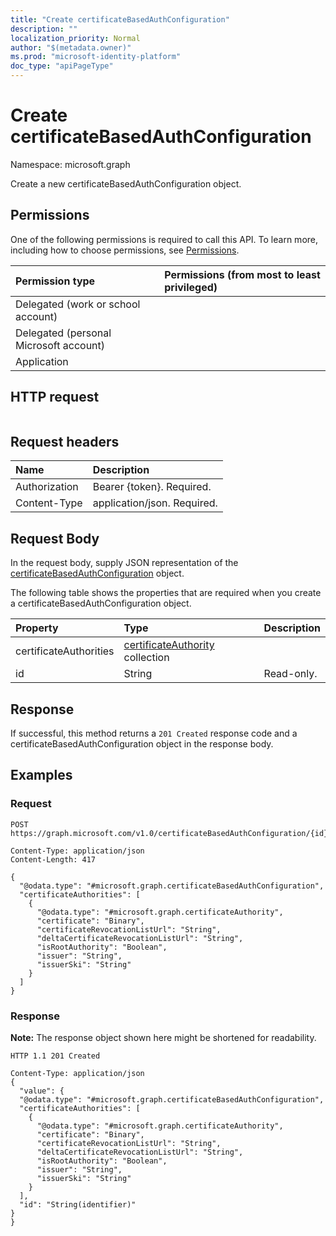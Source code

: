 ```yaml
---
title: "Create certificateBasedAuthConfiguration"
description: ""
localization_priority: Normal
author: "$(metadata.owner)"
ms.prod: "microsoft-identity-platform"
doc_type: "apiPageType"
---
```


# Create certificateBasedAuthConfiguration

Namespace: microsoft.graph

Create a new certificateBasedAuthConfiguration object.

## Permissions

One of the following permissions is required to call this API. To learn more, including how to choose permissions, see [Permissions](/graph/permissions-reference).

| Permission type                        | Permissions (from most to least privileged) |
| :------------------------------------- | :------------------------------------------ |
| Delegated (work or school account)     |                                             |
| Delegated (personal Microsoft account) |                                             |
| Application                            |                                             |

## HTTP request

<!-- {
  "blockType": "ignored"
}
-->

```http

```

## Request headers

| Name          | Description                 |
| :------------ | :-------------------------- |
| Authorization | Bearer {token}. Required.   |
| Content-Type  | application/json. Required. |

## Request Body

In the request body, supply JSON representation of the [certificateBasedAuthConfiguration](../resources/-certificatebasedauthconfiguration.md) object.

<!-- Actions and Functions -->

<!-- CRUD Methods -->

The following table shows the properties that are required when you create a certificateBasedAuthConfiguration object.

| Property               | Type                                                                    | Description |
| :--------------------- | :---------------------------------------------------------------------- | :---------- |
| certificateAuthorities | [certificateAuthority](../resources/certificateauthority.md) collection |             |
| id                     | String                                                                  | Read-only.  |

## Response

If successful, this method returns a `201 Created` response code and a certificateBasedAuthConfiguration object in the response body.

## Examples

### Request

<!-- {
  "blockType": "request",
  "name": "create_certificatebasedauthconfiguration"
}
-->

```http
POST https://graph.microsoft.com/v1.0/certificateBasedAuthConfiguration/{id}

Content-Type: application/json
Content-Length: 417

{
  "@odata.type": "#microsoft.graph.certificateBasedAuthConfiguration",
  "certificateAuthorities": [
    {
      "@odata.type": "#microsoft.graph.certificateAuthority",
      "certificate": "Binary",
      "certificateRevocationListUrl": "String",
      "deltaCertificateRevocationListUrl": "String",
      "isRootAuthority": "Boolean",
      "issuer": "String",
      "issuerSki": "String"
    }
  ]
}

```

### Response

**Note:** The response object shown here might be shortened for readability.

<!-- {
  "blockType": "response",
  "truncated": true,
  "@odata.type": "Microsoft.DirectoryServices.certificateBasedAuthConfiguration"
}
-->

```http
HTTP 1.1 201 Created

Content-Type: application/json
{
  "value": {
  "@odata.type": "#microsoft.graph.certificateBasedAuthConfiguration",
  "certificateAuthorities": [
    {
      "@odata.type": "#microsoft.graph.certificateAuthority",
      "certificate": "Binary",
      "certificateRevocationListUrl": "String",
      "deltaCertificateRevocationListUrl": "String",
      "isRootAuthority": "Boolean",
      "issuer": "String",
      "issuerSki": "String"
    }
  ],
  "id": "String(identifier)"
}
}

```

